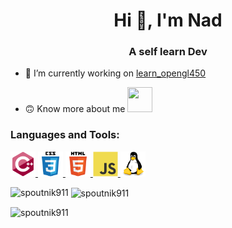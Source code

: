 <h1 align="center">Hi 👋, I'm Nad</h1>
<h3 align="center">A self learn Dev</h3>

- 🔭 I’m currently working on [learn_opengl450](https://github.com/spoutnik911/learn_opengl450)

- 🙃 Know more about me [<img src="https://nadnone.ch/res/logo_nf.png" width="40" height="40"> ](https://nadnone.ch/)

<h3 align="left">Languages and Tools:</h3>
<p align="left"> <a href="https://www.w3schools.com/cpp/" target="_blank"> <img src="https://raw.githubusercontent.com/devicons/devicon/master/icons/cplusplus/cplusplus-original.svg" alt="cplusplus" width="40" height="40"/> </a> <a href="https://www.w3schools.com/css/" target="_blank"> <img src="https://raw.githubusercontent.com/devicons/devicon/master/icons/css3/css3-original-wordmark.svg" alt="css3" width="40" height="40"/> </a> <a href="https://www.w3.org/html/" target="_blank"> <img src="https://raw.githubusercontent.com/devicons/devicon/master/icons/html5/html5-original-wordmark.svg" alt="html5" width="40" height="40"/> </a> <a href="https://developer.mozilla.org/en-US/docs/Web/JavaScript" target="_blank"> <img src="https://raw.githubusercontent.com/devicons/devicon/master/icons/javascript/javascript-original.svg" alt="javascript" width="40" height="40"/> </a> <a href="https://www.linux.org/" target="_blank"> <img src="https://raw.githubusercontent.com/devicons/devicon/master/icons/linux/linux-original.svg" alt="linux" width="40" height="40"/> </a> </p>

<p><img align="left" src="https://github-readme-stats.vercel.app/api/top-langs?username=spoutnik911&show_icons=true&locale=fr&layout=compact" alt="spoutnik911" /></p>

<p>&nbsp;<img align="center" src="https://github-readme-stats.vercel.app/api?username=spoutnik911&show_icons=true&locale=en" alt="spoutnik911" /></p>

<p><img align="left" src="https://github-readme-streak-stats.herokuapp.com/?user=spoutnik911" alt="spoutnik911" /></p>
